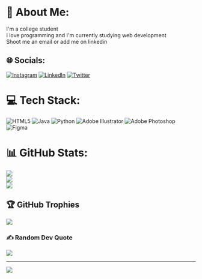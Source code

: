 # 💫 About Me:
I'm a college student <br>I love programming and I'm currently studying web development<br>Shoot me an email or add me on linkedin


## 🌐 Socials:
[![Instagram](https://img.shields.io/badge/Instagram-%23E4405F.svg?logo=Instagram&logoColor=white)](https://instagram.com/chandran_srv) [![LinkedIn](https://img.shields.io/badge/LinkedIn-%230077B5.svg?logo=linkedin&logoColor=white)](https://linkedin.com/in/jayachandran-r) [![Twitter](https://img.shields.io/badge/Twitter-%231DA1F2.svg?logo=Twitter&logoColor=white)](https://twitter.com/Jay_chanX) 

# 💻 Tech Stack:
![HTML5](https://img.shields.io/badge/html5-%23E34F26.svg?style=for-the-badge&logo=html5&logoColor=white) ![Java](https://img.shields.io/badge/java-%23ED8B00.svg?style=for-the-badge&logo=java&logoColor=white) ![Python](https://img.shields.io/badge/python-3670A0?style=for-the-badge&logo=python&logoColor=ffdd54) ![Adobe Illustrator](https://img.shields.io/badge/adobeillustrator-%23FF9A00.svg?style=for-the-badge&logo=adobeillustrator&logoColor=white) ![Adobe Photoshop](https://img.shields.io/badge/adobephotoshop-%2331A8FF.svg?style=for-the-badge&logo=adobephotoshop&logoColor=white) 	![Figma](https://img.shields.io/badge/figma-%23F24E1E.svg?style=for-the-badge&logo=figma&logoColor=white)
# 📊 GitHub Stats:
![](https://github-readme-stats.vercel.app/api?username=JayachandranR&theme=blueberry&hide_border=false&include_all_commits=true&count_private=true)<br/>
![](https://github-readme-streak-stats.herokuapp.com/?user=JayachandranR&theme=blueberry&hide_border=false)<br/>
![](https://github-readme-stats.vercel.app/api/top-langs/?username=JayachandranR&theme=blueberry&hide_border=false&include_all_commits=true&count_private=true&layout=compact)

## 🏆 GitHub Trophies
![](https://github-profile-trophy.vercel.app/?username=JayachandranR&theme=darkhub&no-frame=false&no-bg=true&margin-w=4)

### ✍️ Random Dev Quote
![](https://quotes-github-readme.vercel.app/api?type=horizontal&theme=tokyonight)

---
[![](https://visitcount.itsvg.in/api?id=JayachandranR&icon=1&color=1)](https://visitcount.itsvg.in)

<!-- Proudly created with GPRM ( https://gprm.itsvg.in ) -->
